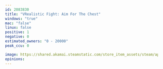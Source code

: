 ```yaml
---
id: 2083830
title: "VRealistic Fight: Aim For The Chest"
windows: "true"
mac: "false"
linux: false
positive: 1
negative: 0
estimated_owners: "0 - 20000"
peak_ccu: 0

image: https://shared.akamai.steamstatic.com/store_item_assets/steam/apps/2083830/header.jpg?t=1721322388
opinions:
---
```


